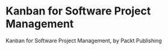 


# Kanban for Software Project Management
Kanban for Software Project Management, by Packt Publishing

